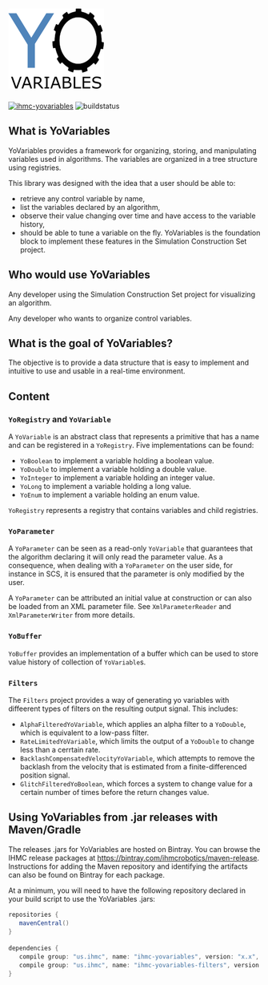 # ![YoVariables](logo/YoVariables.png)
[ ![ihmc-yovariables](https://maven-badges.herokuapp.com/maven-central/us.ihmc/ihmc-yovariables/badge.svg?style=plastic)](https://maven-badges.herokuapp.com/maven-central/us.ihmc/ihmc-yovariables)
![buildstatus](https://github.com/ihmcrobotics/ihmc-yovariables/actions/workflows/gradle-test.yml/badge.svg)

## What is YoVariables
YoVariables provides a framework for organizing, storing, and manipulating variables used in algorithms.
The variables are organized in a tree structure using registries.

This library was designed with the idea that a user should be able to:
- retrieve any control variable by name,
- list the variables declared by an algorithm,
- observe their value changing over time and have access to the variable history,
- should be able to tune a variable on the fly.
YoVariables is the foundation block to implement these features in the Simulation Construction Set project.

## Who would use YoVariables
Any developer using the Simulation Construction Set project for visualizing an algorithm.

Any developer who wants to organize control variables.

## What is the goal of YoVariables?
The objective is to provide a data structure that is easy to implement and intuitive to use and usable in a real-time environment.

## Content
### `YoRegistry` and `YoVariable`
A `YoVariable` is an abstract class that represents a primitive that has a name and can be registered in a `YoRegistry`. Five implementations can be found:
- `YoBoolean` to implement a variable holding a boolean value.
- `YoDouble` to implement a variable holding a double value.
- `YoInteger` to implement a variable holding an integer value.
- `YoLong` to implement a variable holding a long value.
- `YoEnum` to implement a variable holding an enum value.

`YoRegistry` represents a registry that contains variables and child registries.

### `YoParameter`
A `YoParameter` can be seen as a read-only `YoVariable` that guarantees that the algorithm declaring it will only read the parameter value. As a consequence, when dealing with a `YoParameter` on the user side, for instance in SCS, it is ensured that the parameter is only modified by the user.

A `YoParameter` can be attributed an initial value at construction or can also be loaded from an XML parameter file. See `XmlParameterReader` and `XmlParameterWriter` from more details.

### `YoBuffer`
`YoBuffer` provides an implementation of a buffer which can be used to store value history of collection of `YoVariable`s.

### `Filters`
The `Filters` project provides a way of generating yo variables with diffeerent types of filters on the resulting output signal. This includes:
- `AlphaFilteredYoVariable`, which applies an alpha filter to a `YoDouble`, which is equivalent to a low-pass filter.
- `RateLimitedYoVariable`, which limits the output of a `YoDouble` to change less than a cerrtain rate.
- `BacklashCompensatedVelocityYoVariable`, which attempts to remove the backlash from the velocity that is estimated from a finite-differenced position signal.
- `GlitchFilteredYoBoolean`, which forces a system to change value for a certain number of times before the return changes value.

## Using YoVariables from .jar releases with Maven/Gradle
The releases .jars for YoVariables are hosted on Bintray.
You can browse the IHMC release packages at https://bintray.com/ihmcrobotics/maven-release.
Instructions for adding the Maven repository and identifying the artifacts can also be found on Bintray for each package.

At a minimum, you will need to have the following repository declared in your build script to use the YoVariables .jars:

```gradle
repositories {
   mavenCentral()
}

dependencies {
   compile group: "us.ihmc", name: "ihmc-yovariables", version: "x.x",
   compile group: "us.ihmc", name: "ihmc-yovariables-filters", version: "x.x"
}
```
